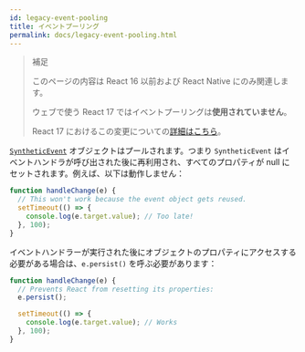 ```yaml
---
id: legacy-event-pooling
title: イベントプーリング
permalink: docs/legacy-event-pooling.html
---
```


>補足
>
>このページの内容は React 16 以前および React Native にのみ関連します。
>
>ウェブで使う React 17 ではイベントプーリングは**使用されていません**。
>
>React 17 におけるこの変更についての[詳細はこちら](/blog/2020/08/10/react-v17-rc.html#no-event-pooling)。

[`SyntheticEvent`](/docs/events.html) オブジェクトはプールされます。つまり `SyntheticEvent` はイベントハンドラが呼び出された後に再利用され、すべてのプロパティが null にセットされます。例えば、以下は動作しません：

```javascript
function handleChange(e) {
  // This won't work because the event object gets reused.
  setTimeout(() => {
    console.log(e.target.value); // Too late!
  }, 100);
}
```

イベントハンドラーが実行された後にオブジェクトのプロパティにアクセスする必要がある場合は、`e.persist()` を呼ぶ必要があります：

```javascript
function handleChange(e) {
  // Prevents React from resetting its properties:
  e.persist();

  setTimeout(() => {
    console.log(e.target.value); // Works
  }, 100);
}
```
